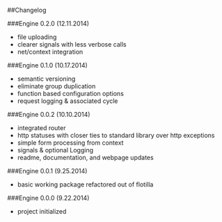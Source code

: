 ##Changelog

###Engine 0.2.0 (12.11.2014)

- file uploading
- clearer signals with less verbose calls
- net/context integration

###Engine 0.1.0 (10.17.2014)

- semantic versioning
- eliminate group duplication
- function based configuration options
- request logging & associated cycle 

###Engine 0.0.2 (10.10.2014)

- integrated router 
- http statuses with closer ties to standard library over http exceptions
- simple form processing from context
- signals & optional Logging
- readme, documentation, and webpage updates

###Engine 0.0.1 (9.25.2014)

- basic working package refactored out of flotilla

###Engine 0.0.0 (9.22.2014)

- project initialized
